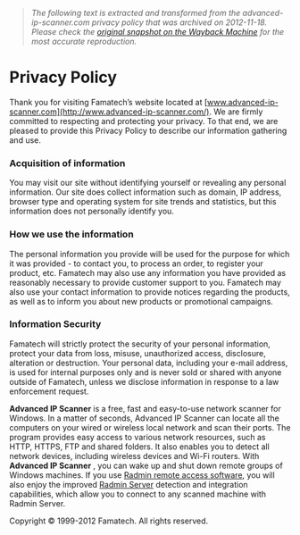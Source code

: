 > *The following text is extracted and transformed from the advanced-ip-scanner.com privacy policy that was archived on 2012-11-18. Please check the [original snapshot on the Wayback Machine](https://web.archive.org/web/20121118032343id_/http%3A//www.advanced-ip-scanner.com/legal/pp.php) for the most accurate reproduction.*

# Privacy Policy

Thank you for visiting Famatech’s website located at [www.advanced-ip-scanner.com](http://www.advanced-ip-scanner.com/). We are firmly committed to respecting and protecting your privacy. To that end, we are pleased to provide this Privacy Policy to describe our information gathering and use.

### Acquisition of information

You may visit our site without identifying yourself or revealing any personal information. Our site does collect information such as domain, IP address, browser type and operating system for site trends and statistics, but this information does not personally identify you.

### How we use the information

The personal information you provide will be used for the purpose for which it was provided - to contact you, to process an order, to register your product, etc. Famatech may also use any information you have provided as reasonably necessary to provide customer support to you. Famatech may also use your contact information to provide notices regarding the products, as well as to inform you about new products or promotional campaigns.

### Information Security 

Famatech will strictly protect the security of your personal information, protect your data from loss, misuse, unauthorized access, disclosure, alteration or destruction. Your personal data, including your e-mail address, is used for internal purposes only and is never sold or shared with anyone outside of Famatech, unless we disclose information in response to a law enforcement request.

**Advanced IP Scanner** is a free, fast and easy-to-use network scanner for Windows. In a matter of seconds, Advanced IP Scanner can locate all the computers on your wired or wireless local network and scan their ports. The program provides easy access to various network resources, such as HTTP, HTTPS, FTP and shared folders. It also enables you to detect all network devices, including wireless devices and Wi-Fi routers. With **Advanced IP Scanner** , you can wake up and shut down remote groups of Windows machines. If you use [Radmin remote access software](http://www.radmin.com/products/radmin/ "Radmin remote access software"), you will also enjoy the improved [Radmin Server](http://www.radmin.com/products/radmin/ "Radmin Server") detection and integration capabilities, which allow you to connect to any scanned machine with Radmin Server. 

Copyright © 1999-2012 Famatech. All rights reserved. 
